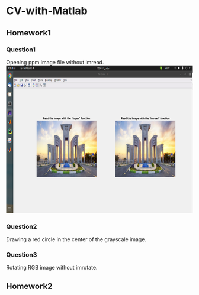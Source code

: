 # CV-with-Matlab

## Homework1

### Question1
Opening ppm image file without imread.
<img src="https://github.com/fark00/CV-with-Matlab/blob/master/HW1/q1.png" width=600 height=400>

### Question2
Drawing a red circle in the center of the grayscale image.

### Question3
Rotating RGB image without imrotate.

## Homework2
